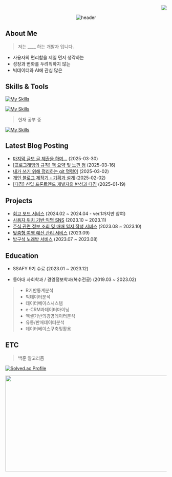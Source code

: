 <p align="end">
 <a href="https://hits.seeyoufarm.com"><img src="https://hits.seeyoufarm.com/api/count/incr/badge.svg?url=https%3A%2F%2Fgithub.com%2Fjeongmin59&count_bg=%2349D9D2&title_bg=%238C8C8C&icon=&icon_color=%23E7E7E7&title=%E2%9C%A8&edge_flat=false"/></a>
</p>
<div align="center">
  
  ![header](https://capsule-render.vercel.app/api?type=venom&color=gradient&customColorList=2&stroke=000000&strokeWidth=0.5&height=150&section=header&text=Hi!%20I'm%20Jeongmin😉&fontSize=50)

</div>

## About Me

> 저는 ____ 하는 개발자 입니다.

- 사용자의 편리함을 제일 먼저 생각하는
- 성장과 변화를 두려워하지 않는
- 빅데이터와 AI에 관심 많은


## Skills & Tools
[![My Skills](https://skillicons.dev/icons?i=react,ts,tailwind,vite)](https://skillicons.dev)

[![My Skills](https://skillicons.dev/icons?i=vscode,git,figma,notion,gcp)](https://skillicons.dev)

> 현재 공부 중

[![My Skills](https://skillicons.dev/icons?i=next,supabase,docker)](https://skillicons.dev)


## Latest Blog Posting
<!-- TISTORY:START -->
- [마지막 글또 글 제출을 하며...](https://dev-jeongmin.tistory.com/48) (2025-03-30)
- [[프로그래밍의 규칙] 책 요약 및 느낀 점](https://dev-jeongmin.tistory.com/47) (2025-03-16)
- [내가 쓰기 위해 정리하는 git 명령어](https://dev-jeongmin.tistory.com/46) (2025-03-02)
- [개인 블로그 제작기 - 기획과 설계](https://dev-jeongmin.tistory.com/45) (2025-02-02)
- [[다짐] 신입 프론트엔드 개발자의 반성과 다짐](https://dev-jeongmin.tistory.com/44) (2025-01-19)
<!-- TISTORY:END -->

## Projects

- [회고 보드 서비스](https://github.com/jeongmin59/past-forward-frontend) (2024.02 ~ 2024.04 - ver.1까지만 참여)
- [사용자 위치 기반 익명 SNS](https://github.com/jeongmin59/donggam) (2023.10 ~ 2023.11)
- [주식 관련 정보 조회 및 매매 일지 작성 서비스](https://github.com/jeongmin59/antoday) (2023.08 ~ 2023.10)
- [맞춤형 여행 예산 관리 서비스](https://github.com/jeongmin59/ShinhanHack_SawSim) (2023.09)
- [방구석 노래방 서비스](https://github.com/jeongmin59/ssarout) (2023.07 ~ 2023.08)


## Education
- SSAFY 9기 수료 (2023.01 ~ 2023.12)

- 동아대 사회학과 / 경영정보학과(복수전공) (2019.03 ~ 2023.02)

> - R기반통계분석
> - 빅데이터분석
> - 데이터베이스시스템
> - e-CRM과데이터마이닝
> - 엑셀기반의경영데이터분석
> - 유통/판매데이터분석
> - 데이터베이스구축및활용

## ETC

> 백준 알고리즘


[![Solved.ac Profile](http://mazassumnida.wtf/api/generate_badge?boj=jmgong59)](https://solved.ac/jmgong59)

<a href="https://www.solve-nyang.com"><img src="https://api.solve-nyang.com/compose/jmgong59" width="600" height="300"/></a>
